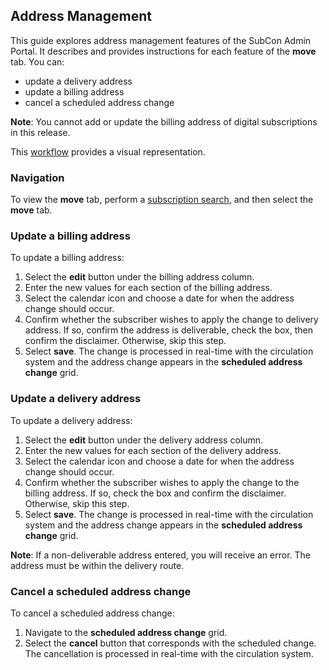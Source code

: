 ## Address Management

This guide explores address management features of the SubCon Admin Portal. It describes and provides instructions for each feature of the **move** tab. You can:

- update a delivery address
- update a billing address
- cancel a scheduled address change

**Note**: You cannot add or update the billing address of digital subscriptions in this release.

This [workflow](example.com) provides a visual representation.

### Navigation

To view the **move** tab, perform a [subscription search](www.example.com), and then select the **move** tab.

### Update a billing address

To update a billing address:

1. Select the **edit** button under the billing address column.
2. Enter the new values for each section of the billing address.
3. Select the calendar icon and choose a date for when the address change should occur.
4. Confirm whether the subscriber wishes to apply the change to delivery address. If so, confirm the address is deliverable, check the box, then confirm the disclaimer. Otherwise, skip this step.
5. Select **save**. The change is processed in real-time with the circulation system and the address change appears in the **scheduled address change** grid.

### Update a delivery address

To update a delivery address:

1. Select the **edit** button under the delivery address column.
2. Enter the new values for each section of the delivery address.
3. Select the calendar icon and choose a date for when the address change should occur.
4. Confirm whether the subscriber wishes to apply the change to the billing address. If so, check the box and confirm the disclaimer. Otherwise, skip this step.
5. Select **save**. The change is processed in real-time with the circulation system and the address change appears in the **scheduled address change** grid.

**Note**: If a non-deliverable address entered, you will receive an error. The address must be within the delivery route.

### Cancel a scheduled address change

To cancel a scheduled address change:

1. Navigate to the **scheduled address change** grid.
2. Select the **cancel** button that corresponds with the scheduled change. The cancellation is processed in real-time with the circulation system.